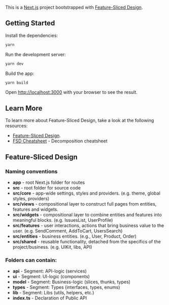 This is a [Next.js](https://nextjs.org/) project bootstrapped
with [Feature-Sliced Design](https://feature-sliced.design/docs).

## Getting Started

Install the dependencies:

```bash
yarn
```

Run the development server:

```bash
yarn dev
```

Build the app:

```bash
yarn build
```

Open [http://localhost:3000](http://localhost:3000) with your browser to see the result.

## Learn More

To learn more about Feature-Sliced Design, take a look at the following resources:

- [Feature-Sliced Design](https://feature-sliced.design/docs).
- [FSD Cheatsheet](https://feature-sliced.design/docs/get-started/cheatsheet) - Decomposition cheatsheet

## Feature-Sliced Design

### Naming conventions

- **app** - root Next.js folder for routes
- **src** - root folder for source code
- **src/core** - app-wide settings, styles and providers. (e.g. theme, global styles, providers)
- **src/views** - compositional layer to construct full pages from entities, features and widgets.
- **src/widgets** - compositional layer to combine entities and features into meaningful blocks. (e.g. IssuesList,
  UserProfile)
- **src/features** - user interactions, actions that bring business value to the user. (e.g. SendComment, AddToCart,
  UsersSearch)
- **src/entities** - business entities. (e.g., User, Product, Order)
- **src/shared** - reusable functionality, detached from the specifics of the project/business. (e.g. UIKit, libs, API)

### Folders can contain:

- **api** - Segment: API-logic (services)
- **ui** - Segment: UI-logic (components)
- **model** - Segment: Business-logic (slices, thunks, types)
- **types** - Segment: Types (interfaces, types, enums)
- **lib** - Segment: Libs (utils, helpers, etc.)
- **index.ts** - Declaration of Public API
